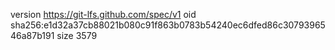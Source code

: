 version https://git-lfs.github.com/spec/v1
oid sha256:e1d32a37cb88021b080c91f863b0783b54240ec6dfed86c3079396546a87b191
size 3579
